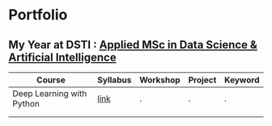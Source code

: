 # Portfolio

## My Year at DSTI : [Applied MSc in Data Science & Artificial Intelligence](https://www.datasciencetech.institute/fr/applied-msc-en-data-science-et-intelligence-artificielle/)


| Course                | Syllabus | Workshop | Project | Keyword |
| --------------------- | -------- | -------- | ------ | ------- |
| Deep Learning with Python | [link](./Syllabus/Deep%20Learning%20Python-Syllabus.pdf)        | .        | .      | .       |
|                       |          |          |        |         |
|                       |          |          |        |         |


